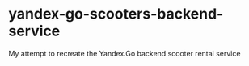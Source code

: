 # yandex-go-scooters-backend-service
My attempt to recreate the Yandex.Go backend scooter rental service
